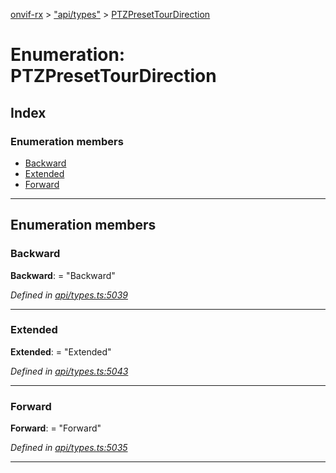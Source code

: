 [onvif-rx](../README.md) > ["api/types"](../modules/_api_types_.md) > [PTZPresetTourDirection](../enums/_api_types_.ptzpresettourdirection.md)

# Enumeration: PTZPresetTourDirection

## Index

### Enumeration members

* [Backward](_api_types_.ptzpresettourdirection.md#backward)
* [Extended](_api_types_.ptzpresettourdirection.md#extended)
* [Forward](_api_types_.ptzpresettourdirection.md#forward)

---

## Enumeration members

<a id="backward"></a>

###  Backward

**Backward**:  = "Backward"

*Defined in [api/types.ts:5039](https://github.com/patrickmichalina/onvif-rx/blob/1596479/src/api/types.ts#L5039)*

___
<a id="extended"></a>

###  Extended

**Extended**:  = "Extended"

*Defined in [api/types.ts:5043](https://github.com/patrickmichalina/onvif-rx/blob/1596479/src/api/types.ts#L5043)*

___
<a id="forward"></a>

###  Forward

**Forward**:  = "Forward"

*Defined in [api/types.ts:5035](https://github.com/patrickmichalina/onvif-rx/blob/1596479/src/api/types.ts#L5035)*

___

